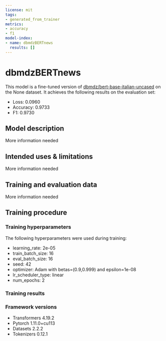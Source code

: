 ```yaml
---
license: mit
tags:
- generated_from_trainer
metrics:
- accuracy
- f1
model-index:
- name: dbmdzBERTnews
  results: []
---
```


<!-- This model card has been generated automatically according to the information the Trainer had access to. You
should probably proofread and complete it, then remove this comment. -->

# dbmdzBERTnews

This model is a fine-tuned version of [dbmdz/bert-base-italian-uncased](https://huggingface.co/dbmdz/bert-base-italian-uncased) on the None dataset.
It achieves the following results on the evaluation set:
- Loss: 0.0960
- Accuracy: 0.9733
- F1: 0.9730

## Model description

More information needed

## Intended uses & limitations

More information needed

## Training and evaluation data

More information needed

## Training procedure

### Training hyperparameters

The following hyperparameters were used during training:
- learning_rate: 2e-05
- train_batch_size: 16
- eval_batch_size: 16
- seed: 42
- optimizer: Adam with betas=(0.9,0.999) and epsilon=1e-08
- lr_scheduler_type: linear
- num_epochs: 2

### Training results



### Framework versions

- Transformers 4.19.2
- Pytorch 1.11.0+cu113
- Datasets 2.2.2
- Tokenizers 0.12.1
